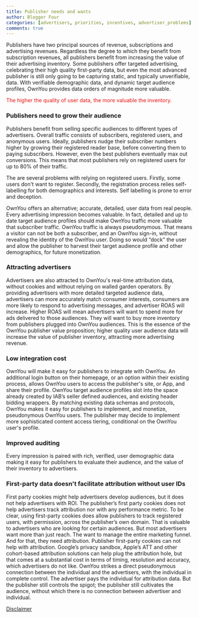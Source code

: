 ```yaml
---
title: Publisher needs and wants
author: Blogger Four
categories: [advertisers, priorities, incentives, advertiser_problems]
comments: true
---
```


Publishers have two principal sources of revenue, subscriptions and advertising revenues. Regardless the degree to which they benefit from subscription revenues, all publishers benefit from increasing the value of their advertising inventory. Some publishers offer targeted advertising, celebrating their high quality first-party data, but even the most advanced publisher is still only going to be capturing static, and typically unverifiable, data. With verifiable demographic data, and dynamic target audience profiles, OwnYou provides data orders of magnitude more valuable.

<span style="color: #e81313">The higher the quality of user data, the more valuable the inventory.</span>

### Publishers need to grow their audience

Publishers benefit from selling specific audiences to different types of advertisers. Overall traffic consists of subscribers, registered users, and anonymous users. Ideally, publishers nudge their subscriber numbers higher by growing their registered reader base, before converting them to paying subscribers. However, even the best publishers eventually max out conversions. This means that most publishers rely on registered users for up to 80% of their traffic.

The are several problems with relying on registered users. Firstly, some users don't want to register. Secondly, the registration process relies self-labelling for both demographics and interests. Self labelling is prone to error and deception.

OwnYou offers an alternative; accurate, detailed, user data from real people. Every advertising impression becomes valuable. In fact, detailed and up to date target audience profiles should make OwnYou traffic more valuable that subscriber traffic. OwnYou traffic is always pseudonymous. That means a visitor can not be both a subscriber, and an OwnYou sign-in, without revealing the identity of the OwnYou user. Doing so would “dock” the user and allow the publisher to harvest their target audience profile and other demographics, for future monetization.

### Attracting advertisers

Advertisers are also attracted to OwnYou's real-time attribution data, without cookies and without relying on walled garden operators. By providing advertisers with more detailed targeted audience data, advertisers can more accurately match consumer interests, consumers are more likely to respond to advertising messages, and advertiser ROAS will increase. Higher ROAS will mean advertisers will want to spend more for ads delivered to those audiences. They will want to buy more inventory from publishers plugged into OwnYou audiences. This is the essence of the OwnYou publisher value proposition; higher quality user audience data will increase the value of publisher inventory, attracting more advertising revenue.

### Low integration cost

OwnYou will make it easy for publishers to integrate with OwnYou. An additional login button on their homepage, or an option within their existing process, allows OwnYou users to access the publisher's site, or App, and share their profile. OwnYou target audience profiles slot into the space already created by IAB’s seller defined audiences, and existing header bidding wrappers. By matching existing data schemas and protocols, OwnYou makes it easy for publishers to implement, and monetize, pseudonymous OwnYou users. The publisher may decide to implement more sophisticated content access tiering, conditional on the OwnYou user's profile.

### Improved auditing

Every impression is paired with rich, verified, user demographic data making it easy for publishers to evaluate their audience, and the value of their inventory to advertisers.

### First-party data doesn't facilitate attribution without user IDs

First party cookies might help advertisers develop audiences, but it does not help advertisers with ROI. The publisher’s first party cookies does not help advertisers track attribution nor with any performance metric. To be clear, using first-party cookies does allow publishers to track registered users, with permission, across the publisher’s own domain. That is valuable to advertisers who are looking for certain audiences. But most advertisers want more than just reach. The want to manage the entire marketing funnel. And for that, they need attribution. Publisher first-party cookies can not help with attribution. Google’s privacy sandbox, Apple’s ATT and other cohort-based attribution solutions can help plug the attribution hole, but that comes at a substantial cost in terms of timing, resolution and accuracy, which advertisers do not like. OwnYou strikes a direct pseudonymous connection between the individual and the advertisers, with the individual in complete control. The advertiser pays the individual for attribution data. But the publisher still controls the spigot; the publisher still cultivates the audience, without which there is no connection between advertiser and individual.

[Disclaimer](/docs/disclaimer)
